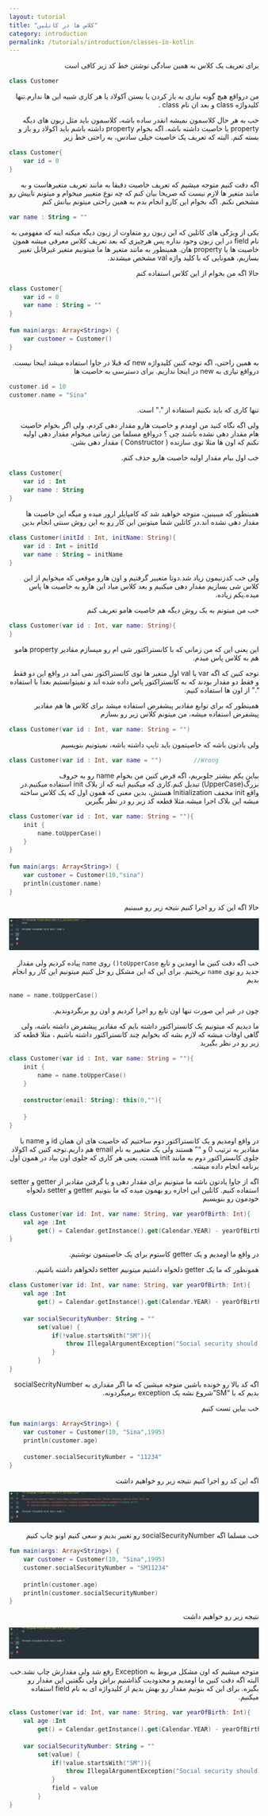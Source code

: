 ```yaml
---
layout: tutorial
title: "کلاس ها در کاتلین"
category: introduction
permalink: /tutorials/introduction/classes-in-kotlin
---
```



<div dir="rtl" markdown="1">



برای تعریف یک کلاس به همین سادگی نوشتن خط کد زیر کافی است

</div>

```kotlin
class Customer
```

<div dir="rtl" markdown="1">

من درواقع هیچ گونه نیازی به باز کردن یا بستن آکولاد یا هر کاری شبیه این ها ندارم.تنها کلیدواژه class و بعد ان نام class .

خب به هر حال کلاسمون نمیشه انقدر ساده باشه، کلاسمون باید مثل زبون های دیگه property یا خاصیت داشته باشه. اگه بخوام property داشته باشم باید اکولاد رو باز و بسته کنم. البته که تعریف یک خاصیت خیلی سادس، به راحتی خط زیر

</div>

```kotlin
class Customer{
    var id = 0
}
```

<div dir="rtl" markdown="1">

اگه دقت کنیم متوجه میشیم که تعریف خاصیت دقیقا به مانند تعریف متغیرهاست و به مانند متغیر ها لازم نیست که صریحا بیان کنم که چه نوع متغییر میخوام و میتونم تایپش رو مشخص نکنم. اگه بخوام این کارو انجام بدم به همین راحتی میتونم بیانش کنم

</div>


```kotlin
var name : String = ""
```

<div dir="rtl" markdown="1">

یکی از ویژگی های کاتلین که این زبون رو متفاوت از زبون دیگه میکنه اینه که مفهومی به نام field در این زبون وجود نداره پس هرچیزی که بعد تعریف کلاس معرفی میشه همون خاصیت ها یا property هان. همینطور به مانند متغیر ها ما میتونیم متغیر غیرقابل تغییر بسازیم، همونایی که با کلید واژه val مشخص میشدند.

حالا اگه من بخوام از این کلاس استفاده کنم

</div>

```kotlin
class Customer{
    var id = 0
    var name : String = ""
}

fun main(args: Array<String>) {
    var customer = Customer()
}
```

<div dir="rtl" markdown="1">

به همین راحتی، اگه توجه کنین کلیدواژه new که قبلا در جاوا استفاده میشد اینجا نیست. درواقع نیازی به new در اینجا نداریم. برای دسترسی به خاصیت ها 

</div>

```kotlin
customer.id = 10
customer.name = "Sina"
```

<div dir="rtl" markdown="1">

تنها کاری که باید بکنیم استفاده از "." است.

ولی اگه نگاه کنید من اومدم و خاصیت هارو مقدار دهی کردم، ولی اگر بخوام خاصیت هام مقدار دهی نشده باشند چی ؟ درواقع مسلما من زمانی میخوام مقدار دهی اولیه نکنم که اون ها مثلا توی سازنده ( Constructor ) مقدار دهی بشن.

خب اول بیام مقدار اولیه خاصیت هارو حذف کنم.

</div>

```kotlin
class Customer{
    var id : Int
    var name : String
}
```

<div dir="rtl" markdown="1">

همینطور که میبینین، متوجه خواهید شد که کامپایلر ارور میده و میگه این خاصیت ها مقدار دهی نشده اند.در کاتلین شما میتونین این کار رو به این روش سنتی انجام بدین

</div>

```kotlin
class Customer(initId : Int, initName: String){
    var id : Int = initId
    var name : String = initName
}
```

<div dir="rtl" markdown="1">

ولی خب کدزنیمون زیاد شد.دوتا متغییر گرفتیم و اون هارو موقعی که میخوایم از این کلاس شی بسازیم مقدار دهی میکنیم و بعد کلاس میاد این هارو به خاصیت ها پاس میده.یکم زیاده.

خب من میتونم به یک روش دیگه هم خاصیت هامو تعریف کنم

</div>

```kotlin
class Customer(var id : Int, var name: String){
}

```

<div dir="rtl" markdown="1">

این یعنی این که من زمانی که با کانستراکتور شی ام رو میسازم مقادیر property هامو هم به کلاس پاس میدم.

توجه کنین که اگه var یا val اول متغیر ها توی کانستراکتور نمی آمد در واقع این دو فقط و فقط دو مقدار بودند که به کانستراکتور پاس داده شده اند و نمیتوانستیم بعدا با استفاده “.” از اون ها استفاده کنیم.

همینطور که برای توابع مقادیر پیشفرض استفاده میشد برای کلاس ها هم مقادیر پیشفرض استفاده میشه، من میتونم کلاس زیر رو بسازم

</div>

```kotlin
class Customer(var id : Int, var name: String = "")
```

<div dir="rtl" markdown="1">

ولی یادتون باشه که خاصیتمون باید تایپ داشته باشه، نمیتونیم بنویسیم

</div>

```kotlin
class Customer(var id : Int, var name = "")         //Wrong
```

<div dir="rtl" markdown="1">

بیاین یکم بیشتر جلوبریم، اگه فرض کنین من بخوام name رو به حروف بزرگ(UpperCase) تبدیل کنم.کاری که میکنیم اینه که از بلاک init استفاده میکنیم.در واقع init مخفف Initialization هستش، بدین معنی که همون اول که یک کلاس ساخته میشه این بلاک اجرا میشه.مثلا قطعه کد زیر رو در نظر بگیرین

</div>

```kotlin
class Customer(var id : Int, var name: String = ""){
    init {
        name.toUpperCase()
    }
}

fun main(args: Array<String>) {
    var customer = Customer(10,"sina")
    println(customer.name)
}
```

<div dir="rtl" markdown="1">

حالا اگه این کد رو اجرا کنیم نتیجه زیر رو میبینیم

<img src="./result-1.PNG" />

خب اگه دقت کنین ما اومدین و تابع `toUpperCase()` روی `name` پیاده کردیم ولی مقدار جدید رو توی `name` نریختیم. برای این که این مشکل رو حل کنیم میتونیم این کار رو انجام بدیم

</div>

```kotlin
name = name.toUpperCase()
```

<div dir="rtl" markdown="1">

چون در غیر این صورت تنها اون تابع رو اجرا کردیم و اون رو برنگردوندیم.

ما دیدیم که میتونیم یک کانستراکتور داشته بایم که مقادیر پیشفرض داشته باشه، ولی گاهی اوقات میشه که لازم بشه که بخوایم چند کانستراکتور داشته باشیم ، مثلا قطعه کد زیر رو در نظر بگیرید

</div>

```kotlin
class Customer(var id : Int, var name: String = ""){
    init {
        name = name.toUpperCase()
    }

    constructor(email: String): this(0,""){

    }
}
```

<div dir="rtl" markdown="1">

در واقع اومدیم و یک کانستراکتور دوم ساختیم که خاصیت های ان همان id و name با مقادیر به ترتیب 0 و “” هستند ولی یک متغییر به نام email هم داریم.توجه کنین که اکولاد جلوی کانستراکتور دوم به مانند init هست، یعنی هر کاری که جلوی اون بیاد در همون اول برنامه انجام داده میشه.

اگه از جاوا یادتون باشه ما میتونیم برای مقدار دهی و یا گرفتن مقادیر از getter و setter استفاده کنیم. کاتلین این اجازه رو بهمون میده که ما بتونیم getter و setter دلخواه خودمون رو بنویسیم

</div>

```kotlin
class Customer(var id: Int, var name: String, var yearOfBirth: Int){
    val age :Int
        get() = Calendar.getInstance().get(Calendar.YEAR) - yearOfBirth
}
```

<div dir="rtl" markdown="1">

در واقع ما اومدیم و یک getter کاستوم برای یک خاصیتمون نوشتیم.

همونطور که ما یک getter دلخواه داشتیم میتونیم setter دلخواهم داشته باشیم.

</div>

```kotlin
class Customer(var id: Int, var name: String, var yearOfBirth: Int){
    val age :Int
        get() = Calendar.getInstance().get(Calendar.YEAR) - yearOfBirth

    var socialSecurityNumber: String = ""
        set(value) {
            if(!value.startsWith("SM")){
                throw IllegalArgumentException("Social security should start with SM")
            }
        }
}
```

<div dir="rtl" markdown="1">

اگه کد بالا رو خونده باشین متوجه میشین که ما اگر مقداری به socialSecrityNumber بدیم که با “SM”شروع نشه یک exception برمیگردونه.

خب بیاین تست کنیم

</div>

```kotlin
fun main(args: Array<String>) {
    var customer = Customer(10, "Sina",1995)
    println(customer.age)

    customer.socialSecurityNumber = "11234"
}
```

<div dir="rtl" markdown="1">

اگه این کد رو اجرا کنیم نتیجه زیر رو خواهیم داشت

<img src="./result-2.PNG" />

خب مسلما اگه socialSecurityNumber رو تغییر بدیم و سعی کنیم اونو چاپ کنیم

</div>

```kotlin
fun main(args: Array<String>) {
    var customer = Customer(10, "Sina",1995)
    customer.socialSecurityNumber = "SM11234"

    println(customer.age)
    println(customer.socialSecurityNumber)
}
```

<div dir="rtl" markdown="1">

نتیجه زیر رو خواهیم داشت

<img src="./result-3.PNG" />

متوجه میشیم که اون مشکل مربوط به Exception رفع شد ولی مقدارش چاپ نشد.خب البته اگه دقت کنین ما اومدیم و محدودیت گذاشتیم براش ولی نگفتین این مقدار رو بگیره. برای این که بتونیم مقدار رو بهش بدیم از کلیدواژه ای به نام field استفاده میکنیم.

</div>

```kotlin
class Customer(var id: Int, var name: String, var yearOfBirth: Int){
    val age :Int
        get() = Calendar.getInstance().get(Calendar.YEAR) - yearOfBirth

    var socialSecurityNumber: String = ""
        set(value) {
            if(!value.startsWith("SM")){
                throw IllegalArgumentException("Social security should start with SM")
            }
            field = value
        }
}
```

